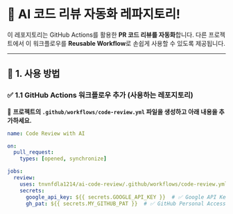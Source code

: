 # 🚀 AI 코드 리뷰 자동화 레파지토리!

이 레포지토리는 GitHub Actions를 활용한 **PR 코드 리뷰를 자동화**합니다.
다른 프로젝트에서 이 워크플로우를 **Reusable Workflow**로 손쉽게 사용할 수 있도록 제공됩니다.

---

## **📌 1. 사용 방법**  
### ✅ **1.1 GitHub Actions 워크플로우 추가 (사용하는 레포지토리)**
🔹 **프로젝트의 `.github/workflows/code-review.yml` 파일을 생성하고 아래 내용을 추가하세요.**  

```yaml
name: Code Review with AI  

on:
  pull_request:
    types: [opened, synchronize]

jobs:
  review:
    uses: tnvnfdla1214/ai-code-review/.github/workflows/code-review.yml@main  # ✅ ai-code-review 워크플로우 사용
    secrets:
      google_api_key: ${{ secrets.GOOGLE_API_KEY }}  # ✅ Google API Key
      gh_pat: ${{ secrets.MY_GITHUB_PAT }}  # ✅ GitHub Personal Access Token
